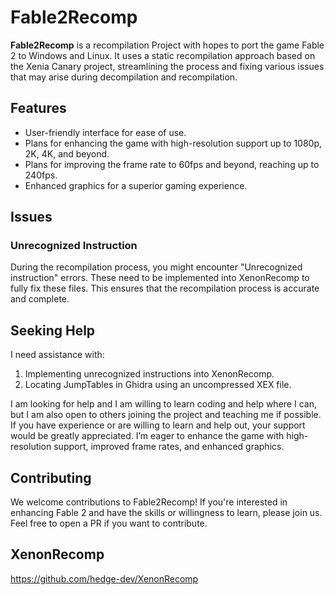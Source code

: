 # Fable2Recomp

**Fable2Recomp** is a recompilation Project with hopes to port the game Fable 2 to Windows and Linux. It uses a static recompilation approach based on the Xenia Canary project, streamlining the process and fixing various issues that may arise during decompilation and recompilation.

## Features
- User-friendly interface for ease of use.
- Plans for enhancing the game with high-resolution support up to 1080p, 2K, 4K, and beyond.
- Plans for improving the frame rate to 60fps and beyond, reaching up to 240fps.
- Enhanced graphics for a superior gaming experience.

## Issues

### Unrecognized Instruction
During the recompilation process, you might encounter "Unrecognized instruction" errors. These need to be implemented into XenonRecomp to fully fix these files. This ensures that the recompilation process is accurate and complete.

## Seeking Help
I need assistance with:
1. Implementing unrecognized instructions into XenonRecomp.
2. Locating JumpTables in Ghidra using an uncompressed XEX file.

I am looking for help and I am willing to learn coding and help where I can, but I am also open to others joining the project and teaching me if possible. If you have experience or are willing to learn and help out, your support would be greatly appreciated. I’m eager to enhance the game with high-resolution support, improved frame rates, and enhanced graphics.

## Contributing
We welcome contributions to Fable2Recomp! If you're interested in enhancing Fable 2 and have the skills or willingness to learn, please join us. Feel free to open a PR if you want to contribute.

## XenonRecomp
https://github.com/hedge-dev/XenonRecomp
